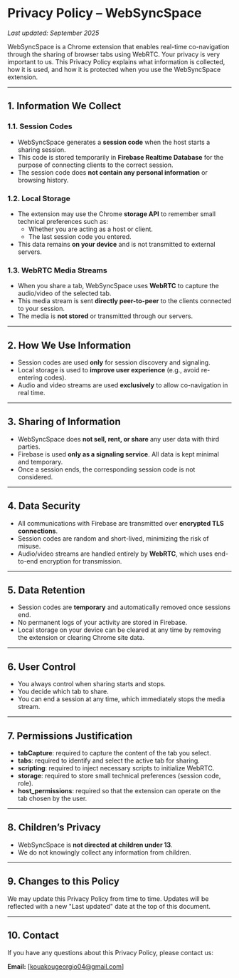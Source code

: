 # Privacy Policy – WebSyncSpace

_Last updated: September 2025_

WebSyncSpace is a Chrome extension that enables real-time co-navigation through the sharing of browser tabs using WebRTC. Your privacy is very important to us. This Privacy Policy explains what information is collected, how it is used, and how it is protected when you use the WebSyncSpace extension.

---

## 1. Information We Collect

### 1.1. Session Codes

- WebSyncSpace generates a **session code** when the host starts a sharing session.
- This code is stored temporarily in **Firebase Realtime Database** for the purpose of connecting clients to the correct session.
- The session code does **not contain any personal information** or browsing history.

### 1.2. Local Storage

- The extension may use the Chrome **storage API** to remember small technical preferences such as:
  - Whether you are acting as a host or client.
  - The last session code you entered.
- This data remains **on your device** and is not transmitted to external servers.

### 1.3. WebRTC Media Streams

- When you share a tab, WebSyncSpace uses **WebRTC** to capture the audio/video of the selected tab.
- This media stream is sent **directly peer-to-peer** to the clients connected to your session.
- The media is **not stored** or transmitted through our servers.

---

## 2. How We Use Information

- Session codes are used **only** for session discovery and signaling.
- Local storage is used to **improve user experience** (e.g., avoid re-entering codes).
- Audio and video streams are used **exclusively** to allow co-navigation in real time.

---

## 3. Sharing of Information

- WebSyncSpace does **not sell, rent, or share** any user data with third parties.
- Firebase is used **only as a signaling service**. All data is kept minimal and temporary.
- Once a session ends, the corresponding session code is not considered.

---

## 4. Data Security

- All communications with Firebase are transmitted over **encrypted TLS connections**.
- Session codes are random and short-lived, minimizing the risk of misuse.
- Audio/video streams are handled entirely by **WebRTC**, which uses end-to-end encryption for transmission.

---

## 5. Data Retention

- Session codes are **temporary** and automatically removed once sessions end.
- No permanent logs of your activity are stored in Firebase.
- Local storage on your device can be cleared at any time by removing the extension or clearing Chrome site data.

---

## 6. User Control

- You always control when sharing starts and stops.
- You decide which tab to share.
- You can end a session at any time, which immediately stops the media stream.

---

## 7. Permissions Justification

- **tabCapture**: required to capture the content of the tab you select.
- **tabs**: required to identify and select the active tab for sharing.
- **scripting**: required to inject necessary scripts to initialize WebRTC.
- **storage**: required to store small technical preferences (session code, role).
- **host_permissions**: required so that the extension can operate on the tab chosen by the user.

---

## 8. Children’s Privacy

- WebSyncSpace is **not directed at children under 13**.
- We do not knowingly collect any information from children.

---

## 9. Changes to this Policy

We may update this Privacy Policy from time to time. Updates will be reflected with a new "Last updated" date at the top of this document.

---

## 10. Contact

If you have any questions about this Privacy Policy, please contact us:

**Email:** [kouakougeorgio04@gmail.com]
